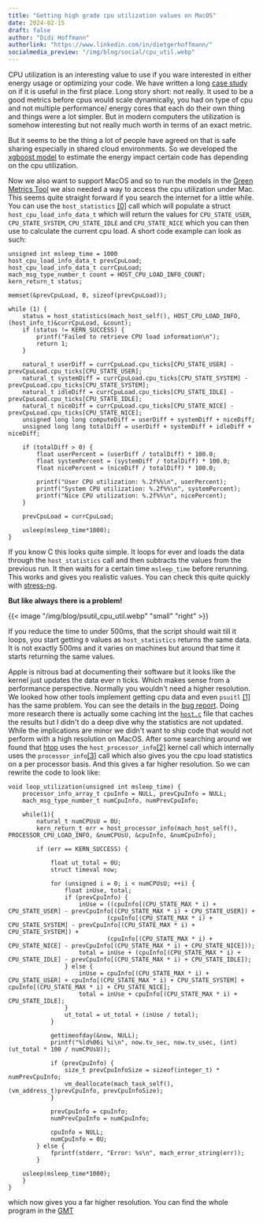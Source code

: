 ```yaml
---
title: "Getting high grade cpu utilization values on MacOS"
date: 2024-02-15
draft: false
author: "Didi Hoffmann"
authorlink: "https://www.linkedin.com/in/dietgerhoffmann/"
socialmedia_preview: "/img/blog/social/cpu_util.webp"
---
```


CPU utilization is an interesting value to use if you ware interested in either energy usage or optimizing your code.
We have written a long [case study](/case-studies/cpu-utilization-usefulness/) on if it is useful in the first place.
Long story short: not really. It used to be a good metrics before cpus would scale dynamically, you had on type of
cpu and not multiple performance/ energy cores that each do their own thing and things were a lot simpler. But
in modern computers the utilization is somehow interesting but not really much worth in terms of an exact metric.

But it seems to be the thing a lot of people have agreed on that is safe sharing especially in shared cloud environments.
So we developed the [xgboost model](https://github.com/green-coding-solutions/spec-power-model) to estimate the energy
impact certain code has depending on the cpu utilization.

Now we also want to support MacOS and so to run the models in the [Green Metrics Tool](https://docs.green-coding.io/) we also needed a way to access the cpu utilization under Mac. This seems quite straight forward if you search the internet for a little while. You can use
the `host_statistics` [[0]](https://developer.apple.com/documentation/kernel/1502546-host_statistics) call which will populate a struct `host_cpu_load_info_data_t` which will return the values for `CPU_STATE_USER`, `CPU_STATE_SYSTEM`, `CPU_STATE_IDLE` and `CPU_STATE_NICE` which you can then use to calculate the current cpu load. A short code example can look as such:

```
unsigned int msleep_time = 1000
host_cpu_load_info_data_t prevCpuLoad;
host_cpu_load_info_data_t currCpuLoad;
mach_msg_type_number_t count = HOST_CPU_LOAD_INFO_COUNT;
kern_return_t status;

memset(&prevCpuLoad, 0, sizeof(prevCpuLoad));

while (1) {
    status = host_statistics(mach_host_self(), HOST_CPU_LOAD_INFO, (host_info_t)&currCpuLoad, &count);
    if (status != KERN_SUCCESS) {
        printf("Failed to retrieve CPU load information\n");
        return 1;
    }

    natural_t userDiff = currCpuLoad.cpu_ticks[CPU_STATE_USER] - prevCpuLoad.cpu_ticks[CPU_STATE_USER];
    natural_t systemDiff = currCpuLoad.cpu_ticks[CPU_STATE_SYSTEM] - prevCpuLoad.cpu_ticks[CPU_STATE_SYSTEM];
    natural_t idleDiff = currCpuLoad.cpu_ticks[CPU_STATE_IDLE] - prevCpuLoad.cpu_ticks[CPU_STATE_IDLE];
    natural_t niceDiff = currCpuLoad.cpu_ticks[CPU_STATE_NICE] - prevCpuLoad.cpu_ticks[CPU_STATE_NICE];
    unsigned long long computeDiff = userDiff + systemDiff + niceDiff;
    unsigned long long totalDiff = userDiff + systemDiff + idleDiff + niceDiff;

    if (totalDiff > 0) {
        float userPercent = (userDiff / totalDiff) * 100.0;
        float systemPercent = (systemDiff / totalDiff) * 100.0;
        float nicePercent = (niceDiff / totalDiff) * 100.0;

        printf("User CPU utilization: %.2f%%\n", userPercent);
        printf("System CPU utilization: %.2f%%\n", systemPercent);
        printf("Nice CPU utilization: %.2f%%\n", nicePercent);
    }

    prevCpuLoad = currCpuLoad;

    usleep(msleep_time*1000);
}
```

If you know C this looks quite simple. It loops for ever and loads the data through the `host_statistics` call and then
subtracts the values from the previous run. It then waits for a certain time `msleep_time` before rerunning.
This works and gives you realistic values. You can check this quite quickly with [stress-ng](https://github.com/ColinIanKing/stress-ng).

**But like always there is a problem!**

{{< image "/img/blog/psutil_cpu_util.webp" "small" "right" >}}

If you reduce the time to under 500ms, that the script should wait till it loops, you start getting `0` values as `host_statistics`
returns the same data. It is not exactly 500ms and it varies on machines but around that time it starts returning the same values.

Apple is nitrous bad at documenting their software but it looks like the kernel just updates the data ever n ticks. Which
makes sense from a performance perspective. Normally you wouldn't need a higher resolution. We looked how other tools
implement getting cpu data and even `psuitl` [[1]](https://pypi.org/project/psutil/) has the same problem. You can see the details in the
[bug report](https://github.com/giampaolo/psutil/issues/2368). Doing more research there is actually some caching int the [`host.c`](https://gitea.com/matteyeux/darwin-xnu/src/branch/master/osfmk/kern/host.c#L342) file that caches the results but I didn't do a deep dive why the statistics are not updated.
While the implications are minor we didn't want to ship code that would not perform with a high resolution on MacOS. After
some searching around we found that [htop](https://github.com/htop-dev/htop) uses the `host_processor_info`[[2]](https://developer.apple.com/documentation/kernel/1502854-host_processor_info) kernel call which internally uses the `processor_info`[[3]](https://opensource.apple.com/source/xnu/xnu-792/osfmk/mach/processor_info.h.auto.html) call which also gives you the cpu load statistics on a per processor basis. And this gives a far higher resolution. So we can rewrite the code to look like:
```
void loop_utilization(unsigned int msleep_time) {
    processor_info_array_t cpuInfo = NULL, prevCpuInfo = NULL;
    mach_msg_type_number_t numCpuInfo, numPrevCpuInfo;

    while(1){
        natural_t numCPUsU = 0U;
        kern_return_t err = host_processor_info(mach_host_self(), PROCESSOR_CPU_LOAD_INFO, &numCPUsU, &cpuInfo, &numCpuInfo);

        if (err == KERN_SUCCESS) {

            float ut_total = 0U;
            struct timeval now;

            for (unsigned i = 0; i < numCPUsU; ++i) {
                float inUse, total;
                if (prevCpuInfo) {
                    inUse = ((cpuInfo[(CPU_STATE_MAX * i) + CPU_STATE_USER] - prevCpuInfo[(CPU_STATE_MAX * i) + CPU_STATE_USER]) +
                            (cpuInfo[(CPU_STATE_MAX * i) + CPU_STATE_SYSTEM] - prevCpuInfo[(CPU_STATE_MAX * i) + CPU_STATE_SYSTEM]) +
                            (cpuInfo[(CPU_STATE_MAX * i) + CPU_STATE_NICE] - prevCpuInfo[(CPU_STATE_MAX * i) + CPU_STATE_NICE]));
                    total = inUse + (cpuInfo[(CPU_STATE_MAX * i) + CPU_STATE_IDLE] - prevCpuInfo[(CPU_STATE_MAX * i) + CPU_STATE_IDLE]);
                } else {
                    inUse = cpuInfo[(CPU_STATE_MAX * i) + CPU_STATE_USER] + cpuInfo[(CPU_STATE_MAX * i) + CPU_STATE_SYSTEM] + cpuInfo[(CPU_STATE_MAX * i) + CPU_STATE_NICE];
                    total = inUse + cpuInfo[(CPU_STATE_MAX * i) + CPU_STATE_IDLE];
                }
                ut_total = ut_total + (inUse / total);
            }

            gettimeofday(&now, NULL);
            printf("%ld%06i %i\n", now.tv_sec, now.tv_usec, (int)(ut_total * 100 / numCPUsU));

            if (prevCpuInfo) {
                size_t prevCpuInfoSize = sizeof(integer_t) * numPrevCpuInfo;
                vm_deallocate(mach_task_self(), (vm_address_t)prevCpuInfo, prevCpuInfoSize);
            }

            prevCpuInfo = cpuInfo;
            numPrevCpuInfo = numCpuInfo;

            cpuInfo = NULL;
            numCpuInfo = 0U;
        } else {
            fprintf(stderr, "Error: %s\n", mach_error_string(err));
        }

    usleep(msleep_time*1000);
    }
}
```
which now gives you a far higher resolution. You can find the whole program in the [GMT](https://github.com/green-coding-solutions/green-metrics-tool/blob/7d8a7bda7f40c34c69e1fdaa34f03f7ce32e577b/metric_providers/cpu/utilization/mac/system/source.c)


